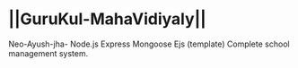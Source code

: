 ﻿# ||GuruKul-MahaVidiyaly||
Neo-Ayush-jha-
Node.js Express Mongoose Ejs (template)
Complete school management system.
